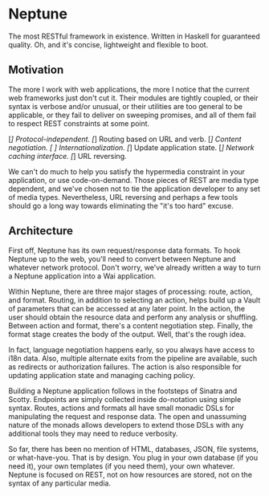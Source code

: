 Neptune
=======

The most RESTful framework in existence. Written in Haskell for guaranteed quality. Oh, and it's concise, lightweight and flexible to boot.

Motivation
----------

The more I work with web applications, the more I notice that the current web frameworks just don't cut it. Their modules are tightly coupled, or their syntax is verbose and/or unusual, or their utilities are too general to be applicable, or they fail to deliver on sweeping promises, and all of them fail to respect REST constraints at some point.

[*] Protocol-independent.
[*] Routing based on URL and verb.
[*] Content negotiation.
[ ] Internationalization.
[*] Update application state.
[*] Network caching interface.
[*] URL reversing.

We can't do much to help you satisfy the hypermedia constraint in your application, or use code-on-demand. Those pieces of REST are media type dependent, and we've chosen not to tie the application developer to any set of media types. Nevertheless, URL reversing and perhaps a few tools should go a long way towards eliminating the "it's too hard" excuse.

Architecture
------------

First off, Neptune has its own request/response data formats. To hook Neptune up to the web, you'll need to convert between Neptune and whatever network protocol. Don't worry, we've already written a way to turn a Neptune application into a Wai application.

Within Neptune, there are three major stages of processing: route, action, and format. Routing, in addition to selecting an action, helps build up a Vault of parameters that can be accessed at any later point. In the action, the user should obtain the resource data and perform any analysis or shuffling. Between action and format, there's a content negotiation step. Finally, the format stage creates the body of the output. Well, that's the rough idea.

In fact, language negotiation happens early, so you always have access to i18n data. Also, multiple alternate exits from the pipeline are available, such as redirects or authorization failures. The action is also responsible for updating application state and managing caching policy.

Building a Neptune application follows in the footsteps of Sinatra and Scotty. Endpoints are simply collected inside do-notation using simple syntax. Routes, actions and formats all have small monadic DSLs for manipulating the request and response data. The open and unassuming nature of the monads allows developers to extend those DSLs with any additional tools they may need to reduce verbosity.

So far, there has been no mention of HTML, databases, JSON, file systems, or what-have-you. That is by design. You plug in your own database (if you need it), your own templates (if you need them), your own whatever. Neptune is focused on REST, not on how resources are stored, not on the syntax of any particular media.
